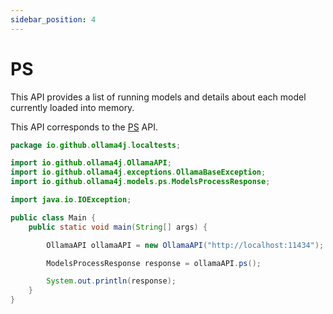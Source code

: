```yaml
---
sidebar_position: 4
---
```


# PS

This API provides a list of running models and details about each model currently loaded into memory.

This API corresponds to the [PS](https://github.com/ollama/ollama/blob/main/docs/api.md#list-running-models) API.

```java
package io.github.ollama4j.localtests;

import io.github.ollama4j.OllamaAPI;
import io.github.ollama4j.exceptions.OllamaBaseException;
import io.github.ollama4j.models.ps.ModelsProcessResponse;

import java.io.IOException;

public class Main {
    public static void main(String[] args) {

        OllamaAPI ollamaAPI = new OllamaAPI("http://localhost:11434");

        ModelsProcessResponse response = ollamaAPI.ps();

        System.out.println(response);
    }
}
```